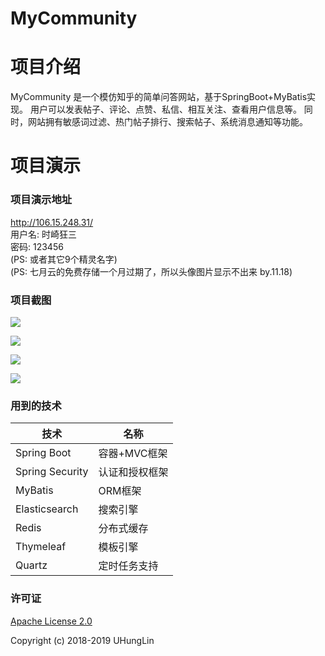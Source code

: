 # MyCommunity

# 项目介绍
MyCommunity 是一个模仿知乎的简单问答网站，基于SpringBoot+MyBatis实现。
用户可以发表帖子、评论、点赞、私信、相互关注、查看用户信息等。
同时，网站拥有敏感词过滤、热门帖子排行、搜索帖子、系统消息通知等功能。  

# 项目演示  
### 项目演示地址
http://106.15.248.31/  
用户名: 时崎狂三  
密码: 123456  
(PS: 或者其它9个精灵名字)  
(PS: 七月云的免费存储一个月过期了，所以头像图片显示不出来  by.11.18)

### 项目截图  
![](https://note.youdao.com/yws/public/resource/708a3ced8b76b8abfd07973941b1303f/xmlnote/41CF5EFC37804BDB9F12E25FD01F1EDE/11272)

![](https://note.youdao.com/yws/public/resource/708a3ced8b76b8abfd07973941b1303f/xmlnote/9E42CD7C0A0F490A99DB4FE4470C12F1/11279)

![](https://note.youdao.com/yws/public/resource/708a3ced8b76b8abfd07973941b1303f/xmlnote/CB5EA06675D14CB4972BB1E802409172/11274)

![](https://note.youdao.com/yws/public/resource/708a3ced8b76b8abfd07973941b1303f/xmlnote/61A0D0D50B344B859C85EC37BB6A049B/11276)

### 用到的技术
技术 | 名称 
----|----
Spring Boot | 容器+MVC框架
Spring Security | 认证和授权框架
MyBatis | ORM框架  
Elasticsearch | 搜索引擎
Redis | 分布式缓存
Thymeleaf | 模板引擎
Quartz | 定时任务支持

### 许可证
[Apache License 2.0](https://github.com/UHungLin/MyCommunity/blob/master/LICENSE)

Copyright (c) 2018-2019 UHungLin
